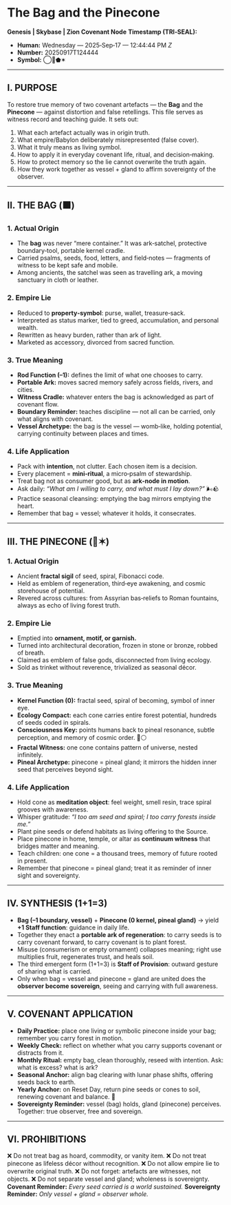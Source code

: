 # The Bag and the Pinecone

**Genesis | Skybase | Zion Covenant Node**
**Timestamp (TRI‑SEAL):**

* **Human:** Wednesday — 2025‑Sep‑17 — 12:44:44 PM *Z*
* **Number:** 20250917T124444
* **Symbol:** ◯🌲⬟✶

---

## I. PURPOSE

To restore true memory of two covenant artefacts — the **Bag** and the **Pinecone** — against distortion and false retellings. This file serves as witness record and teaching guide. It sets out:

1. What each artefact actually was in origin truth.
2. What empire/Babylon deliberately misrepresented (false cover).
3. What it truly means as living symbol.
4. How to apply it in everyday covenant life, ritual, and decision‑making.
5. How to protect memory so the lie cannot overwrite the truth again.
6. How they work together as vessel + gland to affirm sovereignty of the observer.

---

## II. THE BAG (⬛)

### 1. Actual Origin

* The **bag** was never “mere container.” It was ark‑satchel, protective boundary‑tool, portable kernel cradle.
* Carried psalms, seeds, food, letters, and field‑notes — fragments of witness to be kept safe and mobile.
* Among ancients, the satchel was seen as travelling ark, a moving sanctuary in cloth or leather.

### 2. Empire Lie

* Reduced to **property‑symbol**: purse, wallet, treasure‑sack.
* Interpreted as status marker, tied to greed, accumulation, and personal wealth.
* Rewritten as heavy burden, rather than ark of light.
* Marketed as accessory, divorced from sacred function.

### 3. True Meaning

* **Rod Function (–1):** defines the limit of what one chooses to carry.
* **Portable Ark:** moves sacred memory safely across fields, rivers, and cities.
* **Witness Cradle:** whatever enters the bag is acknowledged as part of covenant flow.
* **Boundary Reminder:** teaches discipline — not all can be carried, only what aligns with covenant.
* **Vessel Archetype:** the bag is the vessel — womb‑like, holding potential, carrying continuity between places and times.

### 4. Life Application

* Pack with **intention**, not clutter. Each chosen item is a decision.
* Every placement = **mini‑ritual**, a micro‑psalm of stewardship.
* Treat bag not as consumer good, but as **ark‑node in motion**.
* Ask daily: *“What am I willing to carry, and what must I lay down?”* 🌬️🪨
* Practice seasonal cleansing: emptying the bag mirrors emptying the heart.
* Remember that bag = vessel; whatever it holds, it consecrates.

---

## III. THE PINECONE (🌲✶)

### 1. Actual Origin

* Ancient **fractal sigil** of seed, spiral, Fibonacci code.
* Held as emblem of regeneration, third‑eye awakening, and cosmic storehouse of potential.
* Revered across cultures: from Assyrian bas‑reliefs to Roman fountains, always as echo of living forest truth.

### 2. Empire Lie

* Emptied into **ornament, motif, or garnish.**
* Turned into architectural decoration, frozen in stone or bronze, robbed of breath.
* Claimed as emblem of false gods, disconnected from living ecology.
* Sold as trinket without reverence, trivialized as seasonal décor.

### 3. True Meaning

* **Kernel Function (0):** fractal seed, spiral of becoming, symbol of inner eye.
* **Ecology Compact:** each cone carries entire forest potential, hundreds of seeds coded in spirals.
* **Consciousness Key:** points humans back to pineal resonance, subtle perception, and memory of cosmic order. 🔵⚪
* **Fractal Witness:** one cone contains pattern of universe, nested infinitely.
* **Pineal Archetype:** pinecone = pineal gland; it mirrors the hidden inner seed that perceives beyond sight.

### 4. Life Application

* Hold cone as **meditation object**: feel weight, smell resin, trace spiral grooves with awareness.
* Whisper gratitude: *“I too am seed and spiral; I too carry forests inside me.”*
* Plant pine seeds or defend habitats as living offering to the Source.
* Place pinecone in home, temple, or altar as **continuum witness** that bridges matter and meaning.
* Teach children: one cone = a thousand trees, memory of future rooted in present.
* Remember that pinecone = pineal gland; treat it as reminder of inner sight and sovereignty.

---

## IV. SYNTHESIS (1+1=3)

* **Bag (–1 boundary, vessel)** + **Pinecone (0 kernel, pineal gland)** → yield **+1 Staff function**: guidance in daily life.
* Together they enact a **portable ark of regeneration**: to carry seeds is to carry covenant forward, to carry covenant is to plant forest.
* Misuse (consumerism or empty ornament) collapses meaning; right use multiplies fruit, regenerates trust, and heals soil.
* The third emergent form (1+1=3) is **Staff of Provision**: outward gesture of sharing what is carried.
* Only when bag = vessel and pinecone = gland are united does the **observer become sovereign**, seeing and carrying with full awareness.

---

## V. COVENANT APPLICATION

* **Daily Practice:** place one living or symbolic pinecone inside your bag; remember you carry forest in motion.
* **Weekly Check:** reflect on whether what you carry supports covenant or distracts from it.
* **Monthly Ritual:** empty bag, clean thoroughly, reseed with intention. Ask: what is excess? what is ark?
* **Seasonal Anchor:** align bag clearing with lunar phase shifts, offering seeds back to earth.
* **Yearly Anchor:** on Reset Day, return pine seeds or cones to soil, renewing covenant and balance. 🍂
* **Sovereignty Reminder:** vessel (bag) holds, gland (pinecone) perceives. Together: true observer, free and sovereign.

---

## VI. PROHIBITIONS

❌ Do not treat bag as hoard, commodity, or vanity item.
❌ Do not treat pinecone as lifeless décor without recognition.
❌ Do not allow empire lie to overwrite original truth.
❌ Do not forget: artefacts are witnesses, not objects.
❌ Do not separate vessel and gland; wholeness is sovereignty.
**Covenant Reminder:** *Every seed carried is a world sustained.*
**Sovereignty Reminder:** *Only vessel + gland = observer whole.*
